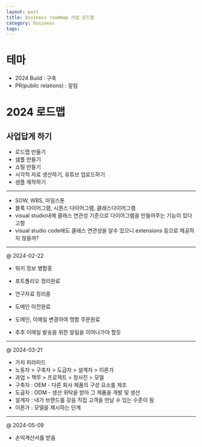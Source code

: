 ```yaml
---
layout: post
title: business roadmap 사업 로드맵
category: business
tags: 
---
```


# 테마
* 2024 Build : 구축
* PR(public relations) : 알림

# 2024 로드맵
## 사업답게 하기
* 로드맵 만들기
* 샘플 만들기
* 쇼릴 만들기
* 시각적 자료 생산하기, 유튜브 업로드하기
* 샘플 제작하기

---

* SOW, WBS, 마일스톤
* 블록 다이어그램, 시퀀스 다이어그램, 클래스다이어그램
* visual studio내에 클래스 연관성 기준으로 다이어그램을 만들어주는 기능이 있다고함
* visual studio code에도 클래스 연관성을 알수 있으니 extensions 등으로 제공하지 않을까?

---

@ 2024-02-22

* 위키 정보 병합중
* 포트폴리오 정리완료
* 연구자료 정리중
* 도메인 이전완료
* 도메인, 이메일 변경하여 명함 주문완료

* 추후 이메일 발송을 위한 알림을 이어나가야 할듯

---

@ 2024-03-21

* 가치 피라미드
* 노동자 > 구축자 > 도급자 > 설계자 > 이론가
* 과업 > 책무 > 프로젝트 > 청사진 > 모델
* 구축자 : OEM - 다른 회사 제품의 구성 요소를 제조
* 도급자 : ODM - 생산 위탁을 받아 그 제품을 개발 및 생산
* 설계자 : 내가 브랜드를 갖음 직접 고객을 만날 수 있는 수준이 됨
* 이론가 : 모델을 제시하는 단계

---

@ 2024-05-09

* 손익계산서를 받음